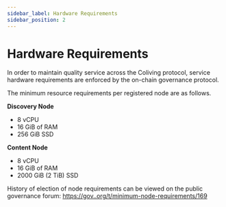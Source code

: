 ```yaml
---
sidebar_label: Hardware Requirements
sidebar_position: 2
---
```


# Hardware Requirements

In order to maintain quality service across the Coliving protocol, service hardware requirements are enforced by the on-chain governance protocol.

The minimum resource requirements per registered node are as follows.

**Discovery Node**

* 8 vCPU
* 16 GiB of RAM
* 256 GiB SSD

**Content Node**

* 8 vCPU
* 16 GiB of RAM
* 2000 GiB (2 TiB) SSD



History of election of node requirements can be viewed on the public governance forum: [https://gov..org/t/minimum-node-requirements/169](https://gov..org/t/minimum-node-requirements/169)

